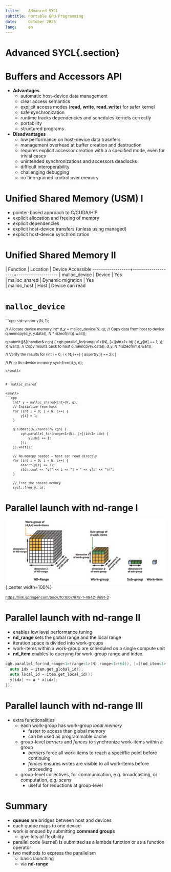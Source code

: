 ```yaml
---
title:    Advanced SYCL
subtitle: Portable GPU Programming
date:     October 2025
lang:     en
---
```


# Advanced SYCL{.section}

# Buffers and Accessors API 
- **Advantages**
    - automatic host–device data management
    - clear access semantics
    - explicit access modes (**read**, **write**, **read_write**) for safer kernel
    - safe synchronization
    - runtime tracks dependencies and schedules kernels correctly
    - portability
    - structured programs
- **Disadvantages**
    - low performance on host–device data trasnfers
    - management overhead at buffer creation and destruction
    - requires explicit accessor creation with a a specified mode, even for trivial cases
    - unintended synchronizations and accessors deadlocks
    - difficult interoperability
    - challenging debugging
    - no fine-grained control over memory
 
  
# Unified Shared Memory (USM) I

- pointer-based approach to C/CUDA/HIP
- explicit allocation and  freeing of memory
- explicit dependencies
- explicit host-device transfers (unless using managed)
- explicit host-device synchronization 

# Unified Shared Memory II

| Function        | Location	         | Device Accessible
------------------+--------------------+--------------------
| malloc_device	  | Device 	           | Yes                 
| malloc_shared	  | Dynamic migration  | Yes                 
| malloc_host	    | Host  	           | Device can read     

# `malloc_device`  

<small>
```cpp
  std::vector<int> y(N, 1);

  // Allocate device memory
  int* d_y = malloc_device<int>(N, q); 
  // Copy data from host to device
  q.memcpy(d_y, y.data(), N * sizeof(int)).wait(); 

  q.submit([&](handler& cgh) {
    cgh.parallel_for(range<1>(N), [=](sid<1> id) {
      d_y[id] += 1;
    });
  }).wait();
  // Copy results back to host
  q.memcpy(y.data(), d_y, N * sizeof(int)).wait();
  
  // Verify the results
  for (int i = 0; i < N; i++) {
    assert(y[i] == 2);
  }

  // Free the device memory
  sycl::free(d_y, q);
```
</small>


# `malloc_shared`

<small>
```cpp
    int* y = malloc_shared<int>(N, q);
    // Initialize from host
    for (int i = 0; i < N; i++) {
        y[i] = 1;
    }

    q.submit([&](handler& cgh) {
        cgh.parallel_for(range<1>(N), [=](id<1> idx) {
            y[idx] += 1;
        });
    }).wait();

    // No memcpy needed — host can read directly
    for (int i = 0; i < N; i++) {
        assert(y[i] == 2);
        std::cout << "y[" << i << "] = " << y[i] << "\n";
    }

    // Free the shared memory
    sycl::free(y, q);
```
</small>


# Parallel launch with **nd-range** I

![](img/ndrange.jpg){.center width=100%}

<small>https://link.springer.com/book/10.1007/978-1-4842-9691-2</small>

# Parallel launch with **nd-range** II

 - enables low level performance tuning 
 - **nd_range** sets the global range and the local range 
 - iteration space is divided into work-groups
 - work-items within a work-group are scheduled on a single compute unit
 - **nd_item** enables to querying for work-group range and index.

```cpp
cgh.parallel_for(nd_range<1>(range<1>(N),range<1>(64)), [=](nd_item<1> item){
  auto idx = item.get_global_id();
  auto local_id = item.get_local_id();
  y[idx] += a * x[idx];
});
```

# Parallel launch with **nd-range** III
 - extra functionalities
    - each work-group has work-group *local memory*
        - faster to access than global memory
        - can be used as programmable cache
    - group-level *barriers* and *fences* to synchronize work-items within a group
        - *barriers* force all work-items to reach a speciffic point before continuing
        - *fences* ensures writes are visible to all work-items before proceeding
    - group-level collectives, for communication, e.g. broadcasting, or computation, e.g. scans
        - useful for reductions at group-level
 
# Summary

 - **queues** are bridges between host and devices
 - each queue maps to one device
 - work is enqued by submitting **command groups**
    - give lots of flexibility
 - parallel code (kernel)  is submitted as a lambda function or as a function operator
 - two methods to express the parallelism
    - basic launching
    - via **nd-range**
